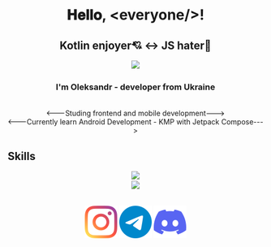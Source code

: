 
<h1 align="center">𝐇𝐞𝐥𝐥𝐨, &lt;everyone/&gt;!</h1>
<h2 align = "center">Kotlin enjoyer💘 <-> JS hater👹</h2>

    
<div align="center">
<img src = "https://i.pinimg.com/564x/0d/69/f1/0d69f1c3b2aee2f9fca2b0b81abb16bb.jpg"/><br/>
<h3><b>I'm Oleksandr - developer from Ukraine</b></h3><br/>
<---Studing frontend and mobile development---><br/>
<---Currently learn Android Development - KMP with Jetpack Compose--->
</div>

## Skills
<p align="center">
  <a href="https://skillicons.dev">
    <img src="https://skillicons.dev/icons?i=js,html,css,wasm,react,vue,sass,npm,yarn,nodejs,vite,tailwind,redux,pinia,nextjs" /><br/>
    <img src="https://skillicons.dev/icons?i=java,kotlin,dart,ktor,androidstudio,py,fastapi" /><br/>
  </a>
</p>

##
<div align="center">
    <a href="https://instagram.com/twkesq_olek"><img src="https://raw.githubusercontent.com/CLorant/readme-social-icons/main/large/colored/instagram.svg"/></a>
    <a href="https://t.me/twkesq"><img src="https://raw.githubusercontent.com/CLorant/readme-social-icons/main/large/colored/telegram.svg"/></a>
    <a href="https://discord.com/invite/BvnSTS6X"><img src="https://raw.githubusercontent.com/CLorant/readme-social-icons/main/large/colored/discord.svg"/></a>
</div>



